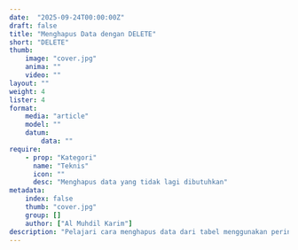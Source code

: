 ```yaml
---
date:  "2025-09-24T00:00:00Z"
draft: false
title: "Menghapus Data dengan DELETE"
short: "DELETE"
thumb:
    image: "cover.jpg"
    anima: ""
    video: ""
layout: ""
weight: 4
lister: 4
format:
    media: "article"
    model: ""
    datum:
        data: ""
require:
    - prop: "Kategori"
      name: "Teknis"
      icon: ""
      desc: "Menghapus data yang tidak lagi dibutuhkan"
metadata:
    index: false
    thumb: "cover.jpg"
    group: []
    author: ["Al Muhdil Karim"]
description: "Pelajari cara menghapus data dari tabel menggunakan perintah DELETE. Modul ini membantu memahami bagaimana menjaga kebersihan data dengan menghapus entri yang tidak diperlukan."
---
```

